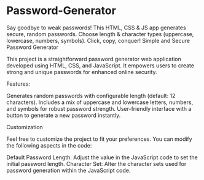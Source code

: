 # Password-Generator
Say goodbye to weak passwords! This HTML, CSS &amp; JS app generates secure, random passwords. Choose length &amp; character types (uppercase, lowercase, numbers, symbols). Click, copy, conquer!
Simple and Secure Password Generator

This project is a straightforward password generator web application developed using HTML, CSS, and JavaScript. It empowers users to create strong and unique passwords for enhanced online security.

Features:

Generates random passwords with configurable length (default: 12 characters).
Includes a mix of uppercase and lowercase letters, numbers, and symbols for robust password strength.
User-friendly interface with a button to generate a new password instantly.

Customization

Feel free to customize the project to fit your preferences. You can modify the following aspects in the code:

Default Password Length: Adjust the value in the JavaScript code to set the initial password length.
Character Set: Alter the character sets used for password generation within the JavaScript code.

